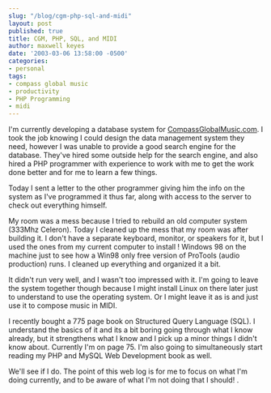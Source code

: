 ```yaml
---
slug: "/blog/cgm-php-sql-and-midi"
layout: post
published: true
title: CGM, PHP, SQL, and MIDI
author: maxwell keyes
date: '2003-03-06 13:58:00 -0500'
categories:
- personal
tags:
- compass global music
- productivity
- PHP Programming
- midi
---
```


I'm currently developing a database system for
[CompassGlobalMusic.com](http://www.compassglobalmusic.com/). I took the job
knowing I could design the data management system they need, however I was
unable to provide a good search engine for the database. They've hired some
outside help for the search engine, and also hired a PHP programmer with
experience to work with me to get the work done better and for me to learn a few
things.

Today I sent a letter to the other programmer giving him the info on the system
as I've programmed it thus far, along with access to the server to check out
everything himself.

My room was a mess because I tried to rebuild an old computer system (333Mhz
Celeron). Today I cleaned up the mess that my room was after building it. I
don't have a separate keyboard, monitor, or speakers for it, but I used the ones
from my current computer to install ! Windows 98 on the machine just to see how
a Win98 only free version of ProTools (audio production) runs. I cleaned up
everything and organized it a bit.

It didn't run very well, and I wasn't too impressed with it. I'm going to leave
the system together though because I might install Linux on there later just to
understand to use the operating system. Or I might leave it as is and just use
it to compose music in MIDI.

I recently bought a 775 page book on Structured Query Language (SQL). I
understand the basics of it and its a bit boring going through what I know
already, but it strengthens what I know and I pick up a minor things I didn't
know about. Currently I'm on page 75. I'm also going to simultaneously start
reading my PHP and MySQL Web Development book as well.

We'll see if I do. The point of this web log is for me to focus on what I'm
doing currently, and to be aware of what I'm not doing that I should! .
